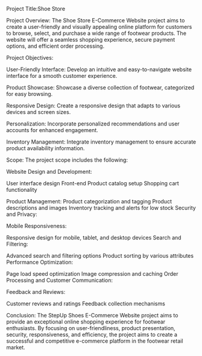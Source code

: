 Project Title:Shoe Store

Project Overview:
The Shoe Store E-Commerce Website project aims to create a user-friendly and visually appealing online platform for customers to browse, select, and purchase a wide range of footwear products. The website will offer a seamless shopping experience, secure payment options, and efficient order processing.

Project Objectives:

User-Friendly Interface: Develop an intuitive and easy-to-navigate website interface for a smooth customer experience.

Product Showcase: Showcase a diverse collection of footwear, categorized for easy browsing.

Responsive Design: Create a responsive design that adapts to various devices and screen sizes.

Personalization: Incorporate personalized recommendations and user accounts for enhanced engagement.

Inventory Management: Integrate inventory management to ensure accurate product availability information.

Scope:
The project scope includes the following:

Website Design and Development:

User interface design
Front-end
Product catalog setup
Shopping cart functionality

Product Management:
Product categorization and tagging
Product descriptions and images
Inventory tracking and alerts for low stock
Security and Privacy:

Mobile Responsiveness:

Responsive design for mobile, tablet, and desktop devices
Search and Filtering:

Advanced search and filtering options
Product sorting by various attributes
Performance Optimization:

Page load speed optimization
Image compression and caching
Order Processing and Customer Communication:

Feedback and Reviews:

Customer reviews and ratings
Feedback collection mechanisms

Conclusion:
The StepUp Shoes E-Commerce Website project aims to provide an exceptional online shopping experience for footwear enthusiasts. By focusing on user-friendliness, product presentation, security, responsiveness, and efficiency, the project aims to create a successful and competitive e-commerce platform in the footwear retail market.
